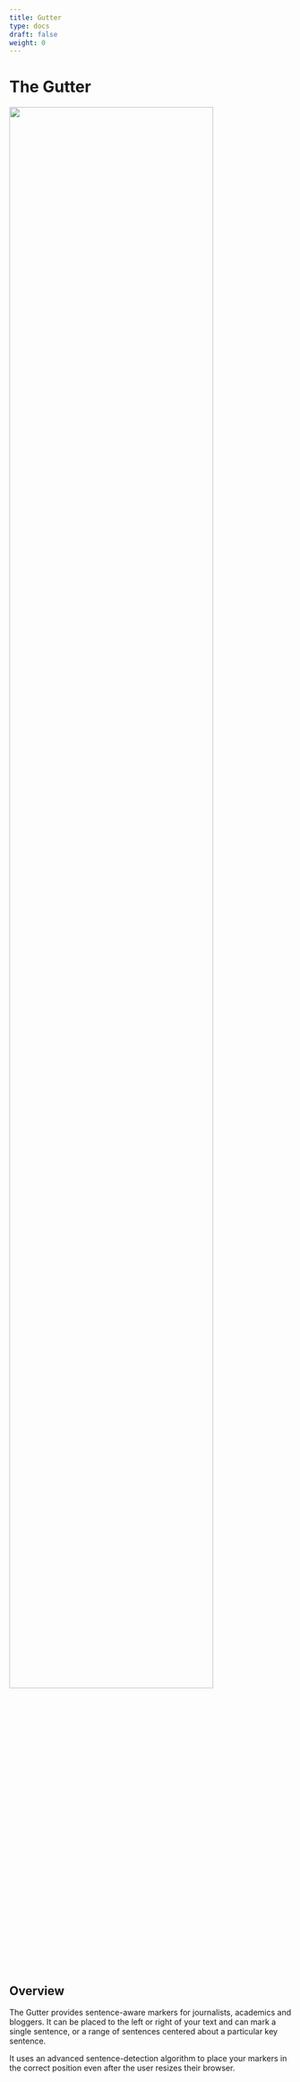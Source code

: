 ```yaml
---
title: Gutter
type: docs
draft: false
weight: 0
---
```



# **The Gutter**

<img src="/static/gutter.gif" width="85%"></img>

## **Overview**

The Gutter provides sentence-aware markers for journalists, academics and bloggers. It can be placed to the left or right of your text and can mark a single sentence, or a range of sentences centered about a particular key sentence.

It uses an advanced sentence-detection algorithm to place your markers in the correct position even after the user resizes their browser.

